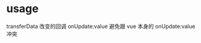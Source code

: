 <!--
 * @Descripttion:
 * @version:
 * @Author: wangjie
 * @Date: 2021-11-09 16:27:30
 * @LastEditors: wangjie
 * @LastEditTime: 2021-11-25 10:59:14
-->

# usage

<m-transfer v-model:value="transferData" :options="options">

transferData 改变的回调 onUpdate:value 避免跟 vue 本身的 onUpdate:value 冲突

